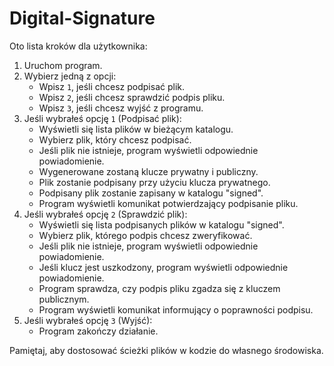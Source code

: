 # Digital-Signature

Oto lista kroków dla użytkownika:

1. Uruchom program.
2. Wybierz jedną z opcji:
   - Wpisz `1`, jeśli chcesz podpisać plik.
   - Wpisz `2`, jeśli chcesz sprawdzić podpis pliku.
   - Wpisz `3`, jeśli chcesz wyjść z programu.
3. Jeśli wybrałeś opcję `1` (Podpisać plik):
   - Wyświetli się lista plików w bieżącym katalogu.
   - Wybierz plik, który chcesz podpisać.
   - Jeśli plik nie istnieje, program wyświetli odpowiednie powiadomienie.
   - Wygenerowane zostaną klucze prywatny i publiczny.
   - Plik zostanie podpisany przy użyciu klucza prywatnego.
   - Podpisany plik zostanie zapisany w katalogu "signed".
   - Program wyświetli komunikat potwierdzający podpisanie pliku.
4. Jeśli wybrałeś opcję `2` (Sprawdzić plik):
   - Wyświetli się lista podpisanych plików w katalogu "signed".
   - Wybierz plik, którego podpis chcesz zweryfikować.
   - Jeśli plik nie istnieje, program wyświetli odpowiednie powiadomienie.
   - Jeśli klucz jest uszkodzony, program wyświetli odpowiednie powiadomienie.
   - Program sprawdza, czy podpis pliku zgadza się z kluczem publicznym.
   - Program wyświetli komunikat informujący o poprawności podpisu.
5. Jeśli wybrałeś opcję `3` (Wyjść):
   - Program zakończy działanie.

Pamiętaj, aby dostosować ścieżki plików w kodzie do własnego środowiska.
